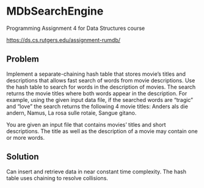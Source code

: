 # MDbSearchEngine

Programming Assignment 4 for Data Structures course

https://ds.cs.rutgers.edu/assignment-rumdb/

## Problem

Implement a separate-chaining hash table that stores movie’s titles and descriptions that allows fast search of words from movie descriptions. Use the hash table to search for words in the description of movies. The search returns the movie titles where both words appear in the description. For example, using the given input data file, if the searched words are “tragic” and “love” the search returns the following 4 movie titles: Anders als die andern, Namus, La rosa sulle rotaie, Sangue gitano. 

You are given an input file that contains movies’ titles and short descriptions. The title as well as the description of a movie may contain one or more words.

## Solution

Can insert and retrieve data in near constant time complexity. The hash table uses chaining to resolve collisions.
